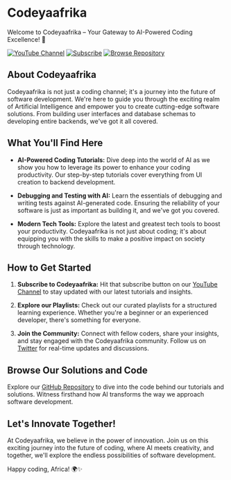 # Codeyaafrika

Welcome to Codeyaafrika – Your Gateway to AI-Powered Coding Excellence! 🚀

[![YouTube Channel](https://img.shields.io/badge/Visit-YouTube-red?style=for-the-badge&logo=youtube)](https://www.youtube.com/@codeyaafrika)
[![Subscribe](https://img.shields.io/badge/Subscribe-Now-brightgreen?style=for-the-badge&logo=youtube)](https://www.youtube.com/@codeyaafrika?sub_confirmation=1)
[![Browse Repository](https://img.shields.io/badge/Browse-Repository-blue?style=for-the-badge&logo=github)](https://github.com/codeyaafrika/Codeyaafrika)

## About Codeyaafrika

Codeyaafrika is not just a coding channel; it's a journey into the future of software development. We're here to guide you through the exciting realm of Artificial Intelligence and empower you to create cutting-edge software solutions. From building user interfaces and database schemas to developing entire backends, we've got it all covered.

## What You'll Find Here

- **AI-Powered Coding Tutorials:** Dive deep into the world of AI as we show you how to leverage its power to enhance your coding productivity. Our step-by-step tutorials cover everything from UI creation to backend development.

- **Debugging and Testing with AI:** Learn the essentials of debugging and writing tests against AI-generated code. Ensuring the reliability of your software is just as important as building it, and we've got you covered.

- **Modern Tech Tools:** Explore the latest and greatest tech tools to boost your productivity. Codeyaafrika is not just about coding; it's about equipping you with the skills to make a positive impact on society through technology.

## How to Get Started

1. **Subscribe to Codeyaafrika:** Hit that subscribe button on our [YouTube Channel](https://www.youtube.com/@codeyaafrika?sub_confirmation=1) to stay updated with our latest tutorials and insights.

2. **Explore our Playlists:** Check out our curated playlists for a structured learning experience. Whether you're a beginner or an experienced developer, there's something for everyone.

3. **Join the Community:** Connect with fellow coders, share your insights, and stay engaged with the Codeyaafrika community. Follow us on [Twitter](https://twitter.com/codeyaafrika) for real-time updates and discussions.

## Browse Our Solutions and Code

Explore our [GitHub Repository](https://github.com/YourGitHubUsername/Codeyaafrika) to dive into the code behind our tutorials and solutions. Witness firsthand how AI transforms the way we approach software development.

## Let's Innovate Together!

At Codeyaafrika, we believe in the power of innovation. Join us on this exciting journey into the future of coding, where AI meets creativity, and together, we'll explore the endless possibilities of software development.

Happy coding, Africa! 🌍✨
